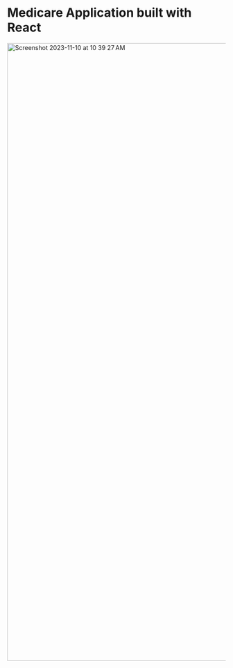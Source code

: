 # Medicare Application built with React

<img width="1422" alt="Screenshot 2023-11-10 at 10 39 27 AM" src="https://github.com/timothyytl/medicare-app/assets/112664401/b32a162a-530a-4b3f-a799-1b89043753d8">

